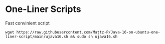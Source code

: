 # One-Liner Scripts
Fast convinient script

`
wget https://raw.githubusercontent.com/Mattz-P/Java-16-on-ubuntu-one-liner-script/main/ujava16.sh && sudo sh ujava16.sh
`
